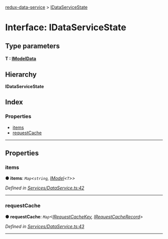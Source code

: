 [redux-data-service](../README.md) > [IDataServiceState](../interfaces/idataservicestate.md)

# Interface: IDataServiceState

## Type parameters
#### T :  [IModelData](imodeldata.md)
## Hierarchy

**IDataServiceState**

## Index

### Properties

* [items](idataservicestate.md#items)
* [requestCache](idataservicestate.md#requestcache)

---

## Properties

<a id="items"></a>

###  items

**● items**: *`Map`<`string`, [IModel](imodel.md)<`T`>>*

*Defined in [Services/DataService.ts:42](https://github.com/Rediker-Software/redux-data-service/blob/533036e/src/Services/DataService.ts#L42)*

___
<a id="requestcache"></a>

###  requestCache

**● requestCache**: *`Map`<[IRequestCacheKey](../#irequestcachekey), [IRequestCacheRecord](../#irequestcacherecord)>*

*Defined in [Services/DataService.ts:43](https://github.com/Rediker-Software/redux-data-service/blob/533036e/src/Services/DataService.ts#L43)*

___

